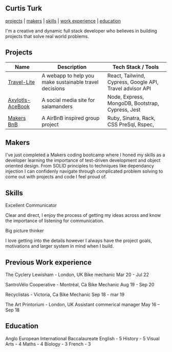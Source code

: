 ## Curtis Turk

[projects](#projects) | [makers](#makers) | [skills](#skills) | [work experience](#previous-work-experience) | [education](#education)

I'm a creative and dynamic full stack developer who believes in building projects that solve real world problems.

## Projects

| Name                          | Description                  | Tech Stack / Tools             |
| ----------------------------- | ---------------------------- | ------------------------------ |
| [Travel-Lite](https://github.com/Curtis-Turk/Travel-lite) | A webapp to help you make sustainable travel decisions| React, Tailwind, Cypress, Google API, Travel advisor API  |
| [Axylotls-AceBook](https://github.com/Curtis-Turk/the-axylotls-acebook)| A social media site for salamanders | Node, Express, MongoDB, Bootstrap, Cypress, Jest|
| [Makers BnB](https://github.com/Curtis-Turk/makersbnb-ruby-seed) | A AirBnB inspired group project | Ruby, Sinatra, Rack, CSS   PreSql, Rspec, |  

## Makers

I've just completed a Makers coding bootcamp where I honed my skills as a developer learning the importance of test-driven development and object oriented design. From SOLID principles to techniques like dependancy injection I can confidenly navigate through complicated problem solving to come out with projects and code I feel proud of.

## Skills

Excellent Communicator 

Clear and direct, I enjoy the process of getting my ideas across and know the importance of listening for communication.

Big picture thinker

I love getting into the details however I always have the project goals, motivations and larger system in mind when I build.

## Previous Work experience

The Cyclery Lewisham - London, UK
Bike mechanic
Mar 20 - Jul 22

SantroVélo Cooperative - Montréal, Ca
Bike Mechanic
Aug 19 - Sep 20

Recyclistas - Victoria, Ca
Bike Mechanic
Sep 18 - mar 19

The Art Printorium - London, UK
Assistant commerical manager
May 16 – Sep 18

## Education

Anglo European
International Baccalaureate
English - 5         History - 5
Visual Arts - 4     Maths - 4
Biology - 3         French - 3
